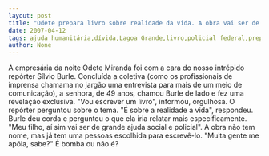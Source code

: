 ```yaml
---
layout: post
title: "Odete prepara livro sobre realidade da vida. A obra vai ser de grande ajuda social e policial, promete."
date: 2007-04-12
tags: ajuda humanitária,dívida,Lagoa Grande,livro,policial federal,preparação,social1
author: None
---
```


A empresária da noite Odete Miranda foi com a cara do nosso intrépido repórter Sílvio Burle.
Concluída a coletiva (como os profissionais de imprensa chamama no jargão uma entrevista para mais de um meio de comunicação), a senhora, de 49 anos, chamou Burle de lado e fez uma revelação exclusiva.
\"Vou escrever um livro\", informou, orgulhosa.
O repórter perguntou sobre o tema. 
\"É sobre a realidade a vida\", respondeu.
Burle deu corda e perguntou o que ela iria relatar mais especificamente. \"Meu filho, aí sim vai ser de grande ajuda social e policial\".
A obra não tem nome, mas já tem uma pessoas escolhida para escrevê-lo. 
\"Muita gente me apóia, sabe?\"
É bomba ou não é? 